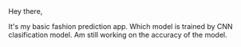 Hey there,

It's my basic fashion prediction app. Which model is trained by CNN clasification model. 
Am still working on the accuracy of the model. 
